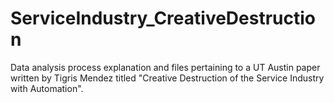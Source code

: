 # ServiceIndustry_CreativeDestruction
Data analysis process explanation and files pertaining to a UT Austin paper written by Tigris Mendez titled "Creative Destruction of the Service Industry with Automation".
